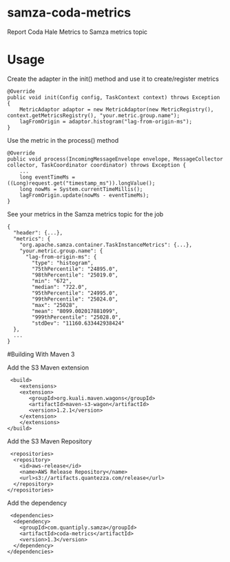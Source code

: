 # samza-coda-metrics
Report Coda Hale Metrics to Samza metrics topic

# Usage

Create the adapter in the init() method and use it to create/register metrics

    @Override
    public void init(Config config, TaskContext context) throws Exception {
        MetricAdaptor adaptor = new MetricAdaptor(new MetricRegistry(), context.getMetricsRegistry(), "your.metric.group.name");
        lagFromOrigin = adaptor.histogram("lag-from-origin-ms");
    }

Use the metric in the process() method

    @Override
    public void process(IncomingMessageEnvelope envelope, MessageCollector collector, TaskCoordinator coordinator) throws Exception {
        ...
        long eventTimeMs = ((Long)request.get("timestamp_ms")).longValue();
        long nowMs = System.currentTimeMillis();
        lagFromOrigin.update(nowMs - eventTimeMs);
    }

See your metrics in the Samza metrics topic for the job

	{
  	  "header": {...},
      "metrics": {
        "org.apache.samza.container.TaskInstanceMetrics": {...},
        "your.metric.group.name": {
          "lag-from-origin-ms": {
            "type": "histogram",
            "75thPercentile": "24895.0",
            "98thPercentile": "25019.0",
            "min": "672",
            "median": "722.0",
            "95thPercentile": "24995.0",
            "99thPercentile": "25024.0",
            "max": "25028",
            "mean": "8099.002017881099",
            "999thPercentile": "25028.0",
            "stdDev": "11160.633442938424"
      },
      ...
 	}

#Building With Maven 3

Add the S3 Maven extension

	 <build>
    	<extensions>
        <extension>
           <groupId>org.kuali.maven.wagons</groupId>
           <artifactId>maven-s3-wagon</artifactId>
           <version>1.2.1</version>
        </extension>
    	</extensions>
    </build>

Add the S3 Maven Repository

	 <repositories>
      <repository>
        <id>aws-release</id>
        <name>AWS Release Repository</name>
        <url>s3://artifacts.quantezza.com/release</url>
      </repository>
    </repositories>

Add the dependency

	 <dependencies>
      <dependency>
        <groupId>com.quantiply.samza</groupId>
        <artifactId>coda-metrics</artifactId>
        <version>1.3</version>
      </dependency>
    </dependencies>
